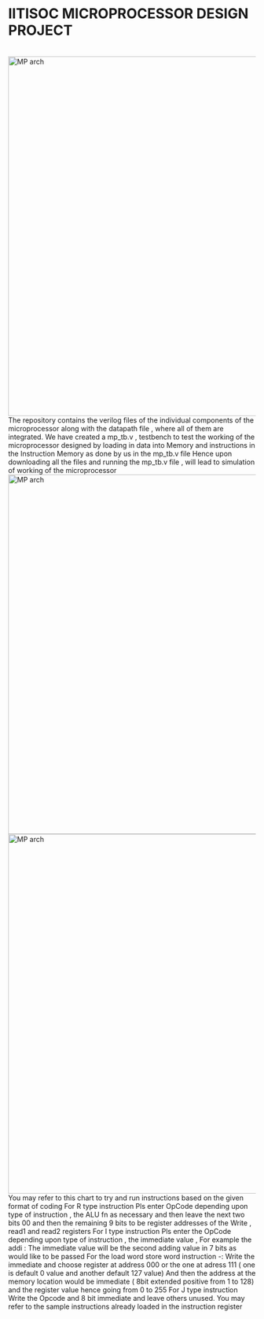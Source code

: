 <h1>IITISOC MICROPROCESSOR DESIGN PROJECT </h1>
<br>
<img width="731" alt="MP arch" src="https://github.com/user-attachments/assets/659e4208-77f9-4a7c-9708-eb4b60867e60">
<br>
The repository contains the verilog files of the individual components of the microprocessor along with the datapath file , where all of them are integrated.
We have created a mp_tb.v , testbench to test the working of the microprocessor designed by loading in data into Memory and instructions in the Instruction Memory as done by us in the mp_tb.v file
Hence upon downloading all the files and running the mp_tb.v file , will lead to simulation of working of the microprocessor 
<br>
<img width="731" alt="MP arch" src="https://github.com/user-attachments/assets/5580c3aa-68bd-4094-9568-f6fda30cda21">
<br>
<img width="731" alt="MP arch" src="https://github.com/user-attachments/assets/d7394452-682f-4198-9ac6-124fb57f8e95">
<br>
You may refer to this chart to try and run instructions based on the given format of coding
For R type instruction 
    Pls enter OpCode depending upon type of instruction , the ALU fn as necessary and then leave the next two bits 00 and then the remaining 9 bits to be register          addresses of the Write , read1 and read2 registers
For I type instruction 
    Pls enter the OpCode depending upon type of instruction , the immediate value , 
    For example the addi : The immediate value will be the second adding value in 7 bits as would like to be passed
    For the load word store word instruction -:
    Write the immediate and choose register at address 000 or the one at adress 111 ( one is default 0 value and another default 127 value)
    And then the address at the memory location would be immediate ( 8bit extended positive from 1 to 128) and the register value hence going from 0 to 255
  For J type instruction 
   Write the Opcode and 8 bit immediate and leave others unused.
You may refer to the sample instructions already loaded in the instruction register


